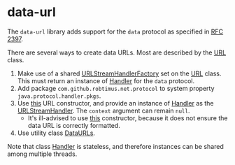 # data-url

The `data-url` library adds support for the `data` protocol as specified in [RFC 2397](https://www.ietf.org/rfc/rfc2397.txt).

There are several ways to create data URLs. Most are described by the [URL](https://docs.oracle.com/javase/8/docs/api/java/net/URL.html#URL-java.lang.String-java.lang.String-int-java.lang.String-) class.

1. Make use of a shared [URLStreamHandlerFactory](https://docs.oracle.com/javase/8/docs/api/java/net/URLStreamHandlerFactory.html) set on the [URL](https://docs.oracle.com/javase/8/docs/api/java/net/URL.html#setURLStreamHandlerFactory-java.net.URLStreamHandlerFactory-) class. This must return an instance of [Handler](https://robtimus.github.io/data-url/apidocs/com/github/robtimus/net/protocol/data/Handler.html) for the `data` protocol.
2. Add package `com.github.robtimus.net.protocol` to system property `java.protocol.handler.pkgs`.
3. Use [this](https://docs.oracle.com/javase/8/docs/api/java/net/URL.html#URL-java.net.URL-java.lang.String-java.net.URLStreamHandler-) URL constructor, and provide an instance of [Handler](https://robtimus.github.io/data-url/apidocs/com/github/robtimus/net/protocol/data/Handler.html) as the [URLStreamHandler](https://docs.oracle.com/javase/8/docs/api/java/net/URLStreamHandler.html). The `context` argument can remain `null`.
    * It's ill-advised to use [this](https://docs.oracle.com/javase/8/docs/api/java/net/URL.html#URL-java.lang.String-java.lang.String-int-java.lang.String-java.net.URLStreamHandler-) constructor, because it does not ensure the data URL is correctly formatted.
4. Use utility class [DataURLs](https://robtimus.github.io/data-url/apidocs/com/github/robtimus/net/protocol/data/DataURLs.html).

Note that class [Handler](https://robtimus.github.io/data-url/apidocs/com/github/robtimus/net/protocol/data/Handler.html) is stateless, and therefore instances can be shared among multiple threads.
